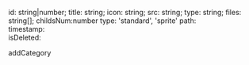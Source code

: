 id: string|number;
title: string;
icon: string;
src: string;
type: string;
files: string[];
childsNum:number
type: 'standard', 'sprite'
path:   
timestamp:                                                                                      
isDeleted:

addCategory